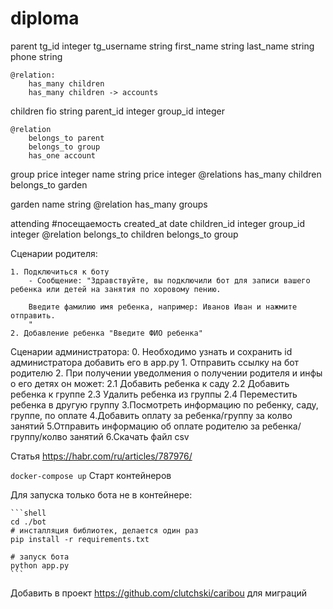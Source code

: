 # diploma

parent
    tg_id integer
    tg_username string
    first_name string
    last_name string
    phone string

    @relation:
        has_many children
        has_many children -> accounts
      
children
    fio string
    parent_id integer
    group_id integer

    @relation
        belongs_to parent
        belongs_to group
        has_one account

group
    price integer
    name string
    price integer
    @relations
        has_many children
        belongs_to garden

garden
    name string
    @relation
        has_many groups

attending #посещаемость
    created_at date
    children_id integer
    group_id integer
    @relation
        belongs_to children
        belongs_to group



Сценарии родителя:

    1. Подключиться к боту
        - Сообщение: "Здравствуйте, вы подключили бот для записи вашего ребенка или детей на занятия по хоровому пению.
        
        Введите фамилию имя ребенка, например: Иванов Иван и нажмите отправить.
        "        
    2. Добавление ребенка "Введите ФИО ребенка"
    

Сценарии администратора:
    0. Необходимо узнать и сохранить id администратора
        добавить его в app.py
    1. Отправить ссылку на бот родителю
    2. При получении уведолмения о получении родителя и инфы о его детях он может: 
        2.1 Добавить ребенка к саду
        2.2 Добавить ребенка к группе
        2.3 Удалить ребенка из группы
        2.4 Переместить ребенка в другую группу
    3.Посмотреть информацию по ребенку, саду, группе, по оплате
    4.Добавить оплату за ребенка/группу за колво занятий
    5.Отправить информацию об оплате родителю за ребенка/группу/колво занятий
    6.Скачать файл csv


Статья https://habr.com/ru/articles/787976/

`docker-compose up` Старт контейнеров

Для запуска только бота не в контейнере: 

    ```shell
    cd ./bot
    # инсталляция библиотек, делается один раз
    pip install -r requirements.txt

    # запуск бота
    python app.py
    ```

Добавить в проект https://github.com/clutchski/caribou для миграций

